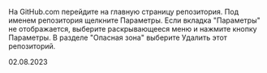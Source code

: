 На GitHub.com перейдите на главную страницу репозитория. Под именем репозитория щелкните Параметры. Если вкладка "Параметры" не отображается, выберите раскрывающееся меню и нажмите кнопку Параметры. В разделе "Опасная зона" выберите Удалить этот репозиторий.

02.08.2023
